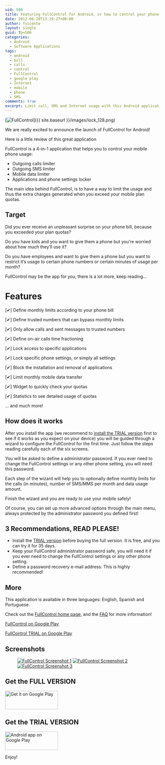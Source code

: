 ```yaml
---
uid: 506
title: Featuring FullControl for Android, or how to control your phone bill
date: 2012-06-20T13:19:27+00:00
author: fvicente
layout: single
guid: ?p=506
categories:
  - Android
  - Software Applications
tags:
  - android
  - bill
  - calls
  - control
  - FullControl
  - google play
  - Internet
  - mobile
  - phone
  - SMS
comments: true
excerpt: Limit call, SMS and Internet usage with this Android application
---
```

[<img src="{{ site.baseurl }}/images/lock_128.png" alt="FullControl" title="FullControl"/>]({{ site.baseurl }}/images/lock_128.png)

We are really excited to announce the launch of FullControl for Android!

Here is a little review of this great application

FullControl is a 4-in-1 application that helps you to control your mobile phone usage:

<!--more-->

* Outgoing calls limiter
* Outgoing SMS limiter
* Mobile data limiter
* Applications and phone settings locker

The main idea behind FullControl, is to have a way to limit the usage and thus the extra charges generated when you exceed your mobile plan quotas.

## Target

Did you ever receive an unpleasant surprise on your phone bill, because you exceeded your plan quotas?

Do you have kids and you want to give them a phone but you&#8217;re worried about how much they&#8217;ll use it?

Do you have employees and want to give them a phone but you want to restrict it&#8217;s usage to certain phone numbers or certain minutes of usage per month?

FullControl may be the app for you, there is a lot more, keep reading&#8230;

# Features

[✔] Define monthly limits according to your phone bill

[✔] Define trusted numbers that can bypass monthly limits

[✔] Only allow calls and sent messages to trusted numbers

[✔] Define on-air calls time fractioning

[✔] Lock access to specific applications

[✔] Lock specific phone settings, or simply all settings

[✔] Block the installation and removal of applications

[✔] Limit monthly mobile data transfer

[✔] Widget to quickly check your quotas

[✔] Statistics to see detailed usage of quotas

&#8230; and much more!

## How does it works

After you install the app (we recommend to <a href="https://play.google.com/store/apps/details?id=br.com.fulldev.fullcontrol.trial" title="FullControl TRIAL" target="_blank">install the TRIAL version</a> first to see if it works as you expect on your device) you will be guided through a wizard to configure the FullControl for the first time. Just follow the steps reading carefully each of the six screens.

You will be asked to define a administrator password. If you ever need to change the FullControl settings or any other phone setting, you will need this password.

Each step of the wizard will help you to optionally define monthly limits for the calls (in minutes), number of SMS/MMS per month and data usage amount.

Finish the wizard and you are ready to use your mobile safely!

Of course, you can set up more advanced options through the main menu, always protected by the administrator password you defined first!

## 3 Recommendations, READ PLEASE!

* Install the <a href="https://play.google.com/store/apps/details?id=br.com.fulldev.fullcontrol.trial" title="FullControl TRIAL" target="_blank">TRIAL version</a> before buying the full version. It is free, and you can try it for 35 days.
* Keep your FullControl administrator password safe, you will need it if you ever need to change the FullControl settings or any other phone setting.
* Define a password recovery e-mail address. This is highly recommended!

## More

This application is available in three languages: English, Spanish and Portuguese.

Check out the <a href="http://www.fulldev.com.br/products/fullcontrol" title="FullControl home page" target="_blank">FullControl home page</a>, and the <a href="http://www.fulldev.com.br/products/fullcontrol/help" title="FullControl help page" target="_blank">FAQ</a> for more information!

<a href="https://play.google.com/store/apps/details?id=br.com.fulldev.fullcontrol" title="FullControl on Google Play" target="_blank">FullControl on Google Play</a>

<a href="https://play.google.com/store/apps/details?id=br.com.fulldev.fullcontrol.trial" title="FullControl TRIAL on Google Play" target="_blank">FullControl TRIAL on Google Play</a>

## Screenshots

<figure class="third">
	<a title="FullControl Screenshot 1" href="{{ site.baseurl }}/images/full_control_ss01.png" target="_blank"><img src="{{ site.baseurl }}/images/full_control_ss01.png" alt="FullControl Screenshot 1" /></a>
	<a title="FullControl Screenshot 2" href="{{ site.baseurl }}/images/full_control_ss02.png" target="_blank"><img src="{{ site.baseurl }}/images/full_control_ss02.png" alt="FullControl Screenshot 2" /></a>
	<a title="FullControl Screenshot 3" href="{{ site.baseurl }}/images/full_control_ss03.png" target="_blank"><img src="{{ site.baseurl }}/images/full_control_ss03.png" alt="FullControl Screenshot 3" /></a>
</figure>

## Get the FULL VERSION

[<img alt="Get it on Google Play" src="http://www.android.com/images/brand/get_it_on_play_logo_large.png"  width="172" height="60" />](http://play.google.com/store/apps/details?id=br.com.fulldev.fullcontrol)

## Get the TRIAL VERSION

[<img alt="Android app on Google Play" src="http://www.android.com/images/brand/android_app_on_play_logo_large.png" width="172" height="60" />](http://play.google.com/store/apps/details?id=br.com.fulldev.fullcontrol.trial)

Enjoy!
